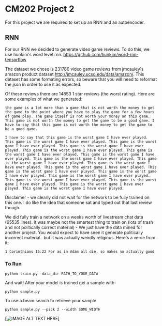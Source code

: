 # CM202 Project 2
For this project we are required to set up an RNN and an autoencoder. 

## RNN 
For our RNN we decided to generate video game reviews. To do this, we use hunkim's word level rnn. https://github.com/hunkim/word-rnn-tensorflow

The dataset we chose is 231780 video game reviews from jmcauley's amazon product dataset http://jmcauley.ucsd.edu/data/amazon/. This dataset has some formating errors, so beware that you will need to reformat the json in order to use it as expected. 

Of these reviews there are 14853 1 star reviews (the worst rating). Here are some examples of what we generated: 

`the game is a lot more than a game that is not worth the money to get the game to the point where you have to play the game for a few hours of game play. The game itself is not worth your money on this game. This game is not worth the money to get the game to be a good game. I have to say that this game is not worth the money to get the game to be a good game.`

`I have to say that this game is the worst game I have ever played. This game is the worst game I have ever played. This game is the worst game I have ever played. This game is the worst game I have ever played. This game is the worst game I have ever played. This game is the worst game I have ever played. This game is the worst game I have ever played. This game is the worst game I have ever played. This game is the worst game I have ever played. This game is the worst game I have ever played. This game is the worst game I have ever played. This game is the worst game I have ever played. This game is the worst game I have ever played. This game is the worst game I have ever played. This game is the worst game I have ever played. This game is the worst game I have ever played. This game is the worst game I have ever played. This game is the worst game I have ever played.`

Disclaimer - we clearly did not wait for the network to be fully trained on this one. I do like the idea that someone sat and typed out that last review though. 

We did fully train a network on a weeks worth of livestream chat data (65535 lines). It was maybe not the smartest thing to train on (lots of trash and not politically correct material) - We just have the data mined for another project. You would expect to have seen it generate politically incorrect material.. but it was actually weirdly religious. Here's a verse from it: 

`1 Corinthians 15:22 For as in Adam all die, so makes no actually good `


### To Run 
`python train.py -data_dir PATH_TO_YOUR_DATA `

And wait! 
After your model is trained get a sample with- 

`python sample.py `

To use a beam search to retrieve your sample 

`python sample.py --pick 2 --width SOME_WIDTH`


[![IMAGE ALT TEXT HERE](https://scontent-lax3-2.xx.fbcdn.net/v/t1.15752-9/51703042_2121234677913025_624719816590098432_n.jpg?_nc_cat=110&_nc_ht=scontent-lax3-2.xx&oh=c3f3c2558f8445469c1cc4397e00566c&oe=5CDB60BD)]

